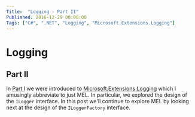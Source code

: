 ```yaml
---
Title:  "Logging - Part II"
Published: 2016-12-29 00:00:00
Tags: ["C#", ".NET", "Logging", "Microsoft.Extensions.Logging"]
---
```


# Logging

## Part II

In [Part I](/posts/logging-part-I) we were introduced to [Microsoft.Extensions.Logging](https://github.com/aspnet/Logging)
which I amusingly abbreviate to just MEL. In particular, we explored the design of the `ILogger` interface.
In this post we'll continue to explore MEL by looking next at the design of the `ILoggerFactory` interface.